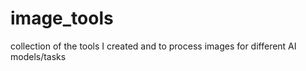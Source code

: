 # image_tools
collection of the tools I created and to process images for different AI models/tasks
